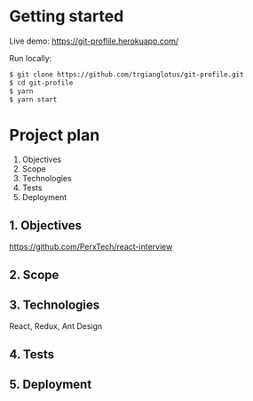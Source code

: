 # Getting started

Live demo: https://git-proflile.herokuapp.com/

Run locally:

```sh
$ git clone https://github.com/trgianglotus/git-profile.git
$ cd git-profile
$ yarn
$ yarn start
```

# Project plan

1. Objectives
2. Scope
3. Technologies
4. Tests
5. Deployment

## 1. Objectives

https://github.com/PerxTech/react-interview

## 2. Scope

## 3. Technologies

React, Redux, Ant Design

## 4. Tests

## 5. Deployment
